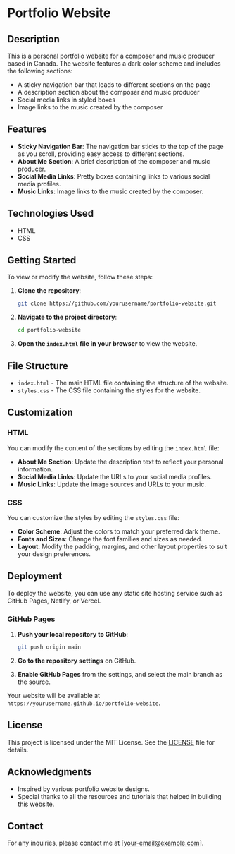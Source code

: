 # Portfolio Website

## Description

This is a personal portfolio website for a composer and music producer based in Canada. The website features a dark color scheme and includes the following sections:
- A sticky navigation bar that leads to different sections on the page
- A description section about the composer and music producer
- Social media links in styled boxes
- Image links to the music created by the composer

## Features

- **Sticky Navigation Bar**: The navigation bar sticks to the top of the page as you scroll, providing easy access to different sections.
- **About Me Section**: A brief description of the composer and music producer.
- **Social Media Links**: Pretty boxes containing links to various social media profiles.
- **Music Links**: Image links to the music created by the composer.

## Technologies Used

- HTML
- CSS

## Getting Started

To view or modify the website, follow these steps:

1. **Clone the repository**:
    ```bash
    git clone https://github.com/yourusername/portfolio-website.git
    ```

2. **Navigate to the project directory**:
    ```bash
    cd portfolio-website
    ```

3. **Open the `index.html` file in your browser** to view the website.

## File Structure

- `index.html` - The main HTML file containing the structure of the website.
- `styles.css` - The CSS file containing the styles for the website.

## Customization

### HTML

You can modify the content of the sections by editing the `index.html` file:

- **About Me Section**: Update the description text to reflect your personal information.
- **Social Media Links**: Update the URLs to your social media profiles.
- **Music Links**: Update the image sources and URLs to your music.

### CSS

You can customize the styles by editing the `styles.css` file:

- **Color Scheme**: Adjust the colors to match your preferred dark theme.
- **Fonts and Sizes**: Change the font families and sizes as needed.
- **Layout**: Modify the padding, margins, and other layout properties to suit your design preferences.

## Deployment

To deploy the website, you can use any static site hosting service such as GitHub Pages, Netlify, or Vercel.

### GitHub Pages

1. **Push your local repository to GitHub**:
    ```bash
    git push origin main
    ```

2. **Go to the repository settings** on GitHub.

3. **Enable GitHub Pages** from the settings, and select the main branch as the source.

Your website will be available at `https://yourusername.github.io/portfolio-website`.

## License

This project is licensed under the MIT License. See the [LICENSE](LICENSE) file for details.

## Acknowledgments

- Inspired by various portfolio website designs.
- Special thanks to all the resources and tutorials that helped in building this website.

## Contact

For any inquiries, please contact me at [your-email@example.com].
